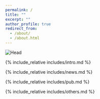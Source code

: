 ```yaml
---
permalink: /
title: ""
excerpt: ""
author_profile: true
redirect_from: 
  - /about/
  - /about.html
---
```


<img src="../images/head_lajolla.jpg" alt="Head" class="faded-edge-image">
 
<span class='anchor' id='about-me'></span>
{% include_relative includes/intro.md %}

{% include_relative includes/news.md %}

{% include_relative includes/pub.md %}

{% include_relative includes/others.md %}
